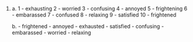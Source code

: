 1.
    a.
        1 - exhausting
        2 - worried
        3 - confusing
        4 - annoyed
        5 - frightening
        6 - embarassed
        7 - confused
        8 - relaxing
        9 - satisfied
        10 - frightened

    b.
        - frightened
        - annoyed
        - exhausted
        - satisfied
        - confusing
        - embarassed
        - worried
        - relaxing